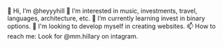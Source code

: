 👋 Hi, I’m @heyyyhill
👀 I’m interested in music, investments, travel, languages, architecture, etc.
🌱 I’m currently learning invest in binary options.
💞️ I'm looking to develop myself in creating websites.
📫 How to reach me: Look for @mm.hillary on intagram.
